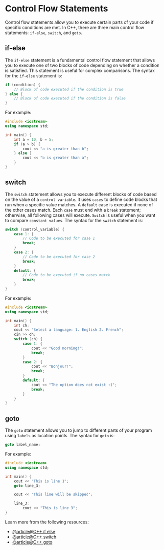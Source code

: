 # Control Flow Statements

Control flow statements allow you to execute certain parts of your code if specific conditions are met. In C++, there are three main control flow statements: `if-else`, `switch`, and `goto`.

## if-else
The `if-else` statement is a fundamental control flow statement that allows you to execute one of two blocks of code depending on whether a condition is satisfied. This statement is useful for complex comparisons. The syntax for the `if-else` statement is:

```cpp
if (condition) {
    // Block of code executed if the condition is true
} else {
    // Block of code executed if the condition is false
}
```

For example:

```cpp
#include <iostream>
using namespace std;

int main() {
    int a = 10, b = 5;
    if (a > b) {
        cout << "a is greater than b";
    } else {
        cout << "b is greater than a";
    }
}
```

## switch
The `switch` statement allows you to execute different blocks of code based on the value of a `control variable`. It uses `cases` to define code blocks that run when a specific value matches. A `default` case is executed if none of the other cases match. Each `case` must end with a `break` statement; otherwise, all following cases will execute. `Switch` is useful when you want to compare `constant values`. The syntax for the `switch` statement is:

```cpp
switch (control_variable) {
    case 1: {
        // Code to be executed for case 1
        break;
    }
    case 2: {
        // Code to be executed for case 2
        break;
    }
    default: {
        // Code to be executed if no cases match
        break;
    }
}
```

For example:

```cpp
#include <iostream>
using namespace std;

int main() {
    int ch;
    cout << "Select a language: 1. English 2. French";
    cin >> ch;
    switch (ch) {
        case 1: {
            cout << "Good morning!";
            break;
        }
        case 2: {
            cout << "Bonjour!";
            break;
        }
        default: {
            cout << "The option does not exist :)";
            break;
        }
    }
}
```

## goto
The `goto` statement allows you to jump to different parts of your program using `labels` as location points. The syntax for `goto` is:

```cpp
goto label_name;
```

For example: 

```cpp
#include <iostream>
using namespace std;

int main() {
    cout << "This is line 1";
    goto line_3;

    cout << "This line will be skipped";

    line_3:
        cout << "This is line 3";
}
```


Learn more from the following resources:

- [@article@C++ if else](https://www.w3schools.com/cpp/cpp_conditions.asp)
- [@article@C++ switch](https://www.w3schools.com/cpp/cpp_switch.asp)
- [@article@C++ goto](https://www.programiz.com/cpp-programming/goto)
